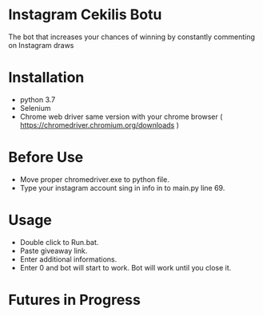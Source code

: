 # Instagram Cekilis Botu
The bot that increases your chances of winning by constantly commenting on Instagram draws 

# Installation
- python 3.7 
- Selenium
- Chrome web driver same version with your chrome browser ( https://chromedriver.chromium.org/downloads )

# Before Use
- Move proper chromedriver.exe to python file.
- Type your instagram account sing in info in to main.py line 69.

# Usage
- Double click to Run.bat.
- Paste giveaway link.
- Enter additional informations.
- Enter 0 and bot will start to work. Bot will work until you close it.

# Futures in Progress
